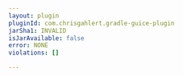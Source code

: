 ```yaml
---
layout: plugin
pluginId: com.chrisgahlert.gradle-guice-plugin
jarSha1: INVALID
isJarAvailable: false
error: NONE
violations: []

---
```

